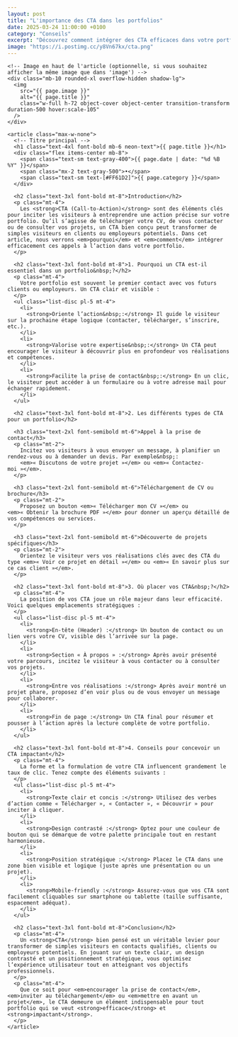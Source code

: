 ```yaml
---
layout: post
title: "L'importance des CTA dans les portfolios"
date: 2025-03-24 11:00:00 +0100
category: "Conseils"
excerpt: "Découvrez comment intégrer des CTA efficaces dans votre portfolio pour encourager vos visiteurs à passer à l'action."
image: "https://i.postimg.cc/y8Vn67kx/cta.png"
---
```


<main class="pt-24 pb-16 bg-[#0A0118] text-white">
  <div class="container mx-auto px-4 max-w-4xl">

    <!-- Image en haut de l'article (optionnelle, si vous souhaitez afficher la même image que dans 'image') -->
    <div class="mb-10 rounded-xl overflow-hidden shadow-lg">
      <img 
        src="{{ page.image }}" 
        alt="{{ page.title }}" 
        class="w-full h-72 object-cover object-center transition-transform duration-500 hover:scale-105"
      />
    </div>

    <article class="max-w-none">
      <!-- Titre principal -->
      <h1 class="text-4xl font-bold mb-6 neon-text">{{ page.title }}</h1>
      <div class="flex items-center mb-8">
        <span class="text-sm text-gray-400">{{ page.date | date: "%d %B %Y" }}</span>
        <span class="mx-2 text-gray-500">•</span>
        <span class="text-sm text-[#FF61D2]">{{ page.category }}</span>
      </div>
      
      <h2 class="text-3xl font-bold mt-8">Introduction</h2>
      <p class="mt-4">
        Les <strong>CTA (Call-to-Action)</strong> sont des éléments clés pour inciter les visiteurs à entreprendre une action précise sur votre portfolio. Qu’il s’agisse de télécharger votre CV, de vous contacter ou de consulter vos projets, un CTA bien conçu peut transformer de simples visiteurs en clients ou employeurs potentiels. Dans cet article, nous verrons <em>pourquoi</em> et <em>comment</em> intégrer efficacement ces appels à l’action dans votre portfolio.
      </p>

      <h2 class="text-3xl font-bold mt-8">1. Pourquoi un CTA est-il essentiel dans un portfolio&nbsp;?</h2>
      <p class="mt-4">
        Votre portfolio est souvent le premier contact avec vos futurs clients ou employeurs. Un CTA clair et visible :
      </p>
      <ul class="list-disc pl-5 mt-4">
        <li>
          <strong>Oriente l’action&nbsp;:</strong> Il guide le visiteur sur la prochaine étape logique (contacter, télécharger, s’inscrire, etc.).
        </li>
        <li>
          <strong>Valorise votre expertise&nbsp;:</strong> Un CTA peut encourager le visiteur à découvrir plus en profondeur vos réalisations et compétences.
        </li>
        <li>
          <strong>Facilite la prise de contact&nbsp;:</strong> En un clic, le visiteur peut accéder à un formulaire ou à votre adresse mail pour échanger rapidement.
        </li>
      </ul>

      <h2 class="text-3xl font-bold mt-8">2. Les différents types de CTA pour un portfolio</h2>
      
      <h3 class="text-2xl font-semibold mt-6">Appel à la prise de contact</h3>
      <p class="mt-2">
        Incitez vos visiteurs à vous envoyer un message, à planifier un rendez-vous ou à demander un devis. Par exemple&nbsp;: 
        <em>« Discutons de votre projet »</em> ou <em>« Contactez-moi »</em>.
      </p>

      <h3 class="text-2xl font-semibold mt-6">Téléchargement de CV ou brochure</h3>
      <p class="mt-2">
        Proposez un bouton <em>« Télécharger mon CV »</em> ou <em>« Obtenir la brochure PDF »</em> pour donner un aperçu détaillé de vos compétences ou services.
      </p>

      <h3 class="text-2xl font-semibold mt-6">Découverte de projets spécifiques</h3>
      <p class="mt-2">
        Orientez le visiteur vers vos réalisations clés avec des CTA du type <em>« Voir ce projet en détail »</em> ou <em>« En savoir plus sur ce cas client »</em>.
      </p>

      <h2 class="text-3xl font-bold mt-8">3. Où placer vos CTA&nbsp;?</h2>
      <p class="mt-4">
        La position de vos CTA joue un rôle majeur dans leur efficacité. Voici quelques emplacements stratégiques :
      </p>
      <ul class="list-disc pl-5 mt-4">
        <li>
          <strong>En-tête (Header) :</strong> Un bouton de contact ou un lien vers votre CV, visible dès l’arrivée sur la page.
        </li>
        <li>
          <strong>Section « À propos » :</strong> Après avoir présenté votre parcours, incitez le visiteur à vous contacter ou à consulter vos projets.
        </li>
        <li>
          <strong>Entre vos réalisations :</strong> Après avoir montré un projet phare, proposez d’en voir plus ou de vous envoyer un message pour collaborer.
        </li>
        <li>
          <strong>Fin de page :</strong> Un CTA final pour résumer et pousser à l’action après la lecture complète de votre portfolio.
        </li>
      </ul>

      <h2 class="text-3xl font-bold mt-8">4. Conseils pour concevoir un CTA impactant</h2>
      <p class="mt-4">
        La forme et la formulation de votre CTA influencent grandement le taux de clic. Tenez compte des éléments suivants :
      </p>
      <ul class="list-disc pl-5 mt-4">
        <li>
          <strong>Texte clair et concis :</strong> Utilisez des verbes d’action comme « Télécharger », « Contacter », « Découvrir » pour inciter à cliquer.
        </li>
        <li>
          <strong>Design contrasté :</strong> Optez pour une couleur de bouton qui se démarque de votre palette principale tout en restant harmonieuse.
        </li>
        <li>
          <strong>Position stratégique :</strong> Placez le CTA dans une zone bien visible et logique (juste après une présentation ou un projet).
        </li>
        <li>
          <strong>Mobile-friendly :</strong> Assurez-vous que vos CTA sont facilement cliquables sur smartphone ou tablette (taille suffisante, espacement adéquat).
        </li>
      </ul>

      <h2 class="text-3xl font-bold mt-8">Conclusion</h2>
      <p class="mt-4">
        Un <strong>CTA</strong> bien pensé est un véritable levier pour transformer de simples visiteurs en contacts qualifiés, clients ou employeurs potentiels. En jouant sur un texte clair, un design contrasté et un positionnement stratégique, vous optimisez l’expérience utilisateur tout en atteignant vos objectifs professionnels. 
      </p>
      <p class="mt-4">
        Que ce soit pour <em>encourager la prise de contact</em>, <em>inviter au téléchargement</em> ou <em>mettre en avant un projet</em>, le CTA demeure un élément indispensable pour tout portfolio qui se veut <strong>efficace</strong> et <strong>impactant</strong>.
      </p>
    </article>
  </div>
</main>
